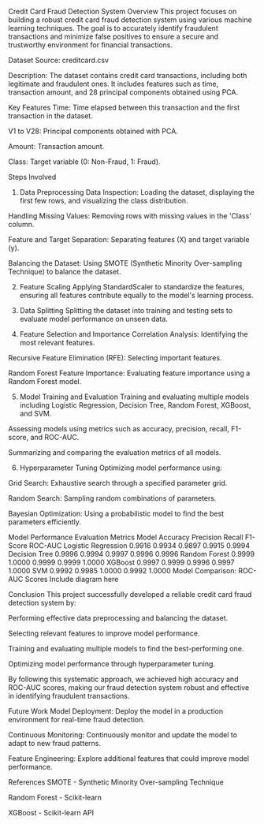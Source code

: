 Credit Card Fraud Detection System
Overview
This project focuses on building a robust credit card fraud detection system using various machine learning techniques. The goal is to accurately identify fraudulent transactions and minimize false positives to ensure a secure and trustworthy environment for financial transactions.

Dataset
Source: creditcard.csv

Description: The dataset contains credit card transactions, including both legitimate and fraudulent ones. It includes features such as time, transaction amount, and 28 principal components obtained using PCA.

Key Features
Time: Time elapsed between this transaction and the first transaction in the dataset.

V1 to V28: Principal components obtained with PCA.

Amount: Transaction amount.

Class: Target variable (0: Non-Fraud, 1: Fraud).

Steps Involved
1. Data Preprocessing
Data Inspection: Loading the dataset, displaying the first few rows, and visualizing the class distribution.

Handling Missing Values: Removing rows with missing values in the 'Class' column.

Feature and Target Separation: Separating features (X) and target variable (y).

Balancing the Dataset: Using SMOTE (Synthetic Minority Over-sampling Technique) to balance the dataset.

2. Feature Scaling
Applying StandardScaler to standardize the features, ensuring all features contribute equally to the model's learning process.

3. Data Splitting
Splitting the dataset into training and testing sets to evaluate model performance on unseen data.

4. Feature Selection and Importance
Correlation Analysis: Identifying the most relevant features.

Recursive Feature Elimination (RFE): Selecting important features.

Random Forest Feature Importance: Evaluating feature importance using a Random Forest model.

5. Model Training and Evaluation
Training and evaluating multiple models including Logistic Regression, Decision Tree, Random Forest, XGBoost, and SVM.

Assessing models using metrics such as accuracy, precision, recall, F1-score, and ROC-AUC.

Summarizing and comparing the evaluation metrics of all models.

6. Hyperparameter Tuning
Optimizing model performance using:

Grid Search: Exhaustive search through a specified parameter grid.

Random Search: Sampling random combinations of parameters.

Bayesian Optimization: Using a probabilistic model to find the best parameters efficiently.

Model Performance
Evaluation Metrics
Model	Accuracy	Precision	Recall	F1-Score	ROC-AUC
Logistic Regression	0.9916	0.9934	0.9897	0.9915	0.9994
Decision Tree	0.9996	0.9994	0.9997	0.9996	0.9996
Random Forest	0.9999	1.0000	0.9999	0.9999	1.0000
XGBoost	0.9997	0.9999	0.9996	0.9997	1.0000
SVM	0.9992	0.9985	1.0000	0.9992	1.0000
Model Comparison: ROC-AUC Scores
Include diagram here

Conclusion
This project successfully developed a reliable credit card fraud detection system by:

Performing effective data preprocessing and balancing the dataset.

Selecting relevant features to improve model performance.

Training and evaluating multiple models to find the best-performing one.

Optimizing model performance through hyperparameter tuning.

By following this systematic approach, we achieved high accuracy and ROC-AUC scores, making our fraud detection system robust and effective in identifying fraudulent transactions.

Future Work
Model Deployment: Deploy the model in a production environment for real-time fraud detection.

Continuous Monitoring: Continuously monitor and update the model to adapt to new fraud patterns.

Feature Engineering: Explore additional features that could improve model performance.

References
SMOTE - Synthetic Minority Over-sampling Technique

Random Forest - Scikit-learn

XGBoost - Scikit-learn API
